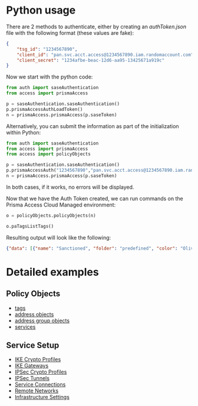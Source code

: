 # Python usage
There are 2 methods to authenticate, either by creating an _authToken.json_ file with the following format (these values are fake):
```json
{
    "tsg_id": "1234567890",
    "client_id": "pan.svc.acct.access@1234567890.iam.randomaccount.com",
    "client_secret": "1234afbe-beac-12d6-aa95-13425671a919c"
}
```

Now we start with the python code:
```python
from auth import saseAuthentication
from access import prismaAccess

p = saseAuthentication.saseAuthentication()
p.prismaAccessAuthLoadToken()
n = prismaAccess.prismaAccess(p.saseToken)
```


Alternatively, you can submit the information as part of the initialization within Python:
```python
from auth import saseAuthentication
from access import prismaAccess
from access import policyObjects

p = saseAuthentication.saseAuthentication()
p.prismaAccessAuth("1234567890","pan.svc.acct.access@1234567890.iam.randomaccount.com","1234afbe-beac-12d6-aa95-13425671a919c")
n = prismaAccess.prismaAccess(p.saseToken)
```

In both cases, if it works, no errors will be displayed.


Now that we have the Auth Token created, we can run commands on the Prisma Access Cloud Managed environment:
```python
o = policyObjects.policyObjects(n)

o.paTagsListTags()
```

Resulting output will look like the following:
```json
{"data": [{"name": "Sanctioned", "folder": "predefined", "color": "Olive"}, {"name": "empty", "folder": "predefined"}, {"id": "3af5d3bd-68e6-4ab1-8a66-578f757983a1", "name": "best-practice", "folder": "Shared", "color": "Green"}, {"id": "06f69745-df4f-4b03-b39f-9853fa43928b", "name": "Microsoft 365", "folder": "Shared", "color": "Red"}, {"id": "d5385310-3993-4c83-86ac-e592290d9109", "name": "ADEM", "folder": "Shared", "color": "Blue", "comments": "test"}], "offset": 0, "total": 5, "limit": 200}
```

# Detailed examples
## Policy Objects
* [tags](https://github.com/PaloAltoNetworks/PrismaSASECloudManaged-Python/blob/main/examples/policyObjects/tags.md)
* [address objects](https://github.com/PaloAltoNetworks/PrismaSASECloudManaged-Python/blob/main/examples/policyObjects/addresses.md)
* [address group objects](https://github.com/PaloAltoNetworks/PrismaSASECloudManaged-Python/blob/main/examples/policyObjects/address-groups.md)
* [services](https://github.com/PaloAltoNetworks/PrismaSASECloudManaged-Python/blob/main/examples/policyObjects/services.md)

## Service Setup
* [IKE Crypto Profiles](https://github.com/PaloAltoNetworks/PrismaSASECloudManaged-Python/blob/main/examples/serviceSetup/ike-crypto-profiles.md)
* [IKE Gateways](https://github.com/PaloAltoNetworks/PrismaSASECloudManaged-Python/blob/main/examples/serviceSetup/ike-gateways.md)
* [IPSec Crypto Profiles](https://github.com/PaloAltoNetworks/PrismaSASECloudManaged-Python/blob/main/examples/serviceSetup/ipsce-crypto-profiles.md)
* [IPSec Tunnels](https://github.com/PaloAltoNetworks/PrismaSASECloudManaged-Python/blob/main/examples/serviceSetup/ipsec-tunnels.md)
* [Service Connections](https://github.com/PaloAltoNetworks/PrismaSASECloudManaged-Python/blob/main/examples/serviceSetup/service-connections.md)
* [Remote Networks](https://github.com/PaloAltoNetworks/PrismaSASECloudManaged-Python/blob/main/examples/serviceSetup/remote-networks.md)
* [Infrastructure Settings](https://github.com/PaloAltoNetworks/PrismaSASECloudManaged-Python/blob/main/examples/serviceSetup/shared-infrastructure-settings.md)